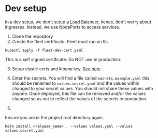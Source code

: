 # Dev setup

In a dev setup, we don't setup a Load Balancer, hence, don't worry about ingresses. Instead, we use NodePorts to access services.

1. Clone the repository
2. Create the fleet certificate. Fleet must run on tls.

```
kubectl apply -f fleet-dev-cert.yaml
```
This is a self signed certificate. Do NOT use in production.

3. Setup elastic certs and kibana key. [See here](../creds/README.md)


4. Enter the secrets. You will find a file called `secrets.example.yaml` this should be renamed to `values.secret.yaml` and the values within changed to your secret values. You should not share these values with anyone. Once deployed, this file can be removed and/or the values changed so as not to reflect the values of the secrets in production.

5. 
Ensure you are in the project root directory again.
```
helm install <release_name> . --values values.yaml --values values.secret.yaml
```